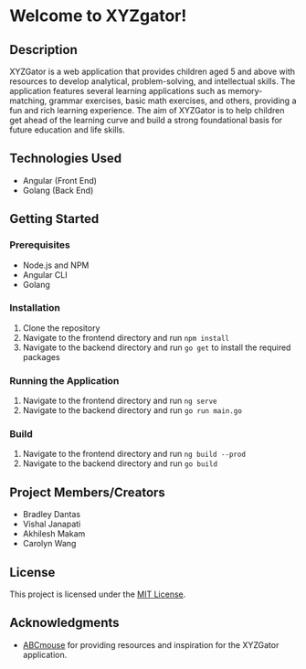 # Welcome to XYZgator!

## Description
XYZGator is a web application that provides children aged 5 and above with resources to develop analytical, problem-solving, and intellectual skills. The application features several learning applications such as memory-matching, grammar exercises, basic math exercises, and others, providing a fun and rich learning experience. The aim of XYZGator is to help children get ahead of the learning curve and build a strong foundational basis for future education and life skills.

## Technologies Used
- Angular (Front End)
- Golang (Back End)

## Getting Started
### Prerequisites
- Node.js and NPM
- Angular CLI
- Golang

### Installation
1. Clone the repository
2. Navigate to the frontend directory and run `npm install`
3. Navigate to the backend directory and run `go get` to install the required packages

### Running the Application
1. Navigate to the frontend directory and run `ng serve`
2. Navigate to the backend directory and run `go run main.go`

### Build
1. Navigate to the frontend directory and run `ng build --prod`
2. Navigate to the backend directory and run `go build`


## Project Members/Creators
- Bradley Dantas
- Vishal Janapati
- Akhilesh Makam
- Carolyn Wang

## License
This project is licensed under the [MIT License](LICENSE).

## Acknowledgments
- [ABCmouse](https://www.abcmouse.com/abc/?8a08850bc2=S2162360615.1677436229.885&gclid=CjwKCAjwov6hBhBsEiwAvrvN6IROyOIuzTRAODE5k_unxgcoDyNqtIKF1OflrczeZw9IjIz1ncpywBoCx_AQAvD_BwE&utm_campaignid=231108314&utm_adgroupid=15429640154&utm_adextensionid=&utm_targetid=kwd-18495549314&utm_matchtype=e&utm_network=g&utm_device=c&utm_devicemodel=&utm_creativeid=534575065139&utm_placement=&utm_adposition=&utm_geo=US&gad=1&gclid=CjwKCAjwov6hBhBsEiwAvrvN6IROyOIuzTRAODE5k_unxgcoDyNqtIKF1OflrczeZw9IjIz1ncpywBoCx_AQAvD_BwE) for providing resources and inspiration for the XYZGator application.
